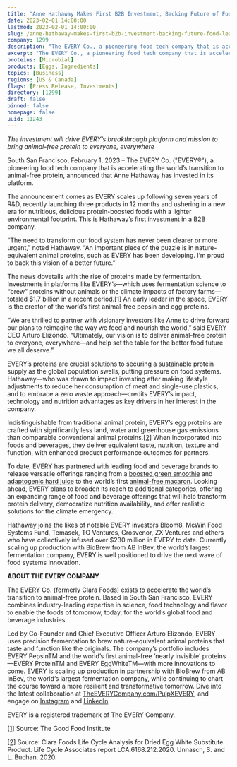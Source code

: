 ```yaml
---
title: "Anne Hathaway Makes First B2B Investment, Backing Future of Food Leader The Every Co."
date: 2023-02-01 14:00:00
lastmod: 2023-02-01 14:00:00
slug: /anne-hathaway-makes-first-b2b-investment-backing-future-food-leader-every-co
company: 1299
description: "The EVERY Co., a pioneering food tech company that is accelerating the world’s transition to animal-free protein, announced that Anne Hathaway has invested in its platform."
excerpt: "The EVERY Co., a pioneering food tech company that is accelerating the world’s transition to animal-free protein, announced that Anne Hathaway has invested in its platform."
proteins: [Microbial]
products: [Eggs, Ingredients]
topics: [Business]
regions: [US & Canada]
flags: [Press Release, Investments]
directory: [1299]
draft: false
pinned: false
homepage: false
uuid: 11243
---
```

<p><em>The investment will drive EVERY’s breakthrough platform and mission to bring animal-free protein to everyone, everywhere</em></p>
<p>South San Francisco, February 1, 2023 – The EVERY Co. ("EVERY®"), a pioneering food tech company that is accelerating the world’s transition to animal-free protein, announced that Anne Hathaway has invested in its platform.</p>
<p>The announcement comes as EVERY scales up following seven years of R&D, recently launching three products in 12 months and ushering in a new era for nutritious, delicious protein-boosted foods with a lighter environmental footprint. This is Hathaway’s first investment in a B2B company.</p>
<p>“The need to transform our food system has never been clearer or more urgent,” noted Hathaway. “An important piece of the puzzle is in nature-equivalent animal proteins, such as EVERY has been developing. I’m proud to back this vision of a better future.”</p>
<p>The news dovetails with the rise of proteins made by fermentation. Investments in platforms like EVERY’s—which uses fermentation science to “brew” proteins without animals or the climate impacts of factory farms—totaled $1.7 billion in a recent period.<a href="#_ftn1">[1]</a> An early leader in the space, EVERY is the creator of the world’s first animal-free pepsin and egg proteins.</p>
<p>“We are thrilled to partner with visionary investors like Anne to drive forward our plans to reimagine the way we feed and nourish the world,” said EVERY CEO Arturo Elizondo. “Ultimately, our vision is to deliver animal-free protein to everyone, everywhere—and help set the table for the better food future we all deserve.”</p>
<p>EVERY’s proteins are crucial solutions to securing a sustainable protein supply as the global population swells, putting pressure on food systems. Hathaway—who was drawn to impact investing after making lifestyle adjustments to reduce her consumption of meat and single-use plastics, and to embrace a zero waste approach—credits EVERY’s impact, technology and nutrition advantages as key drivers in her interest in the company.</p>
<p>Indistinguishable from traditional animal protein, EVERY’s egg proteins are crafted with significantly less land, water and greenhouse gas emissions than comparable conventional animal proteins.<a href="#_ftn2">[2]</a> When incorporated into foods and beverages, they deliver equivalent taste, nutrition, texture and function, with enhanced product performance outcomes for partners.</p>
<p>To date, EVERY has partnered with leading food and beverage brands to release versatile offerings ranging from a <a href="https://www.businesswire.com/news/home/20211109005553/en/The-EVERY-Company-and-Pressed-Partner-to-Change-the-Protein-Paradigm-Serving-World%E2%80%99s-First-Animal-Free-Animal-Protein-Smoothie">boosted green smoothie</a> and <a href="https://www.businesswire.com/news/home/20221012005442/en/The-EVERY-Co.-Enters-260B-Beverage-Alcohol-Market-With-Launch-of-World%E2%80%99s-First-Protein-Boosted-Hard-Juice-Powering-New-Product-Line-By-Pulp-Culture">adaptogenic hard juice</a> to the world’s first <a href="https://www.businesswire.com/news/home/20220322006214/en/The-EVERY-Co.-Debuts-The-World%E2%80%99s-First-Egg-White-Made-Without-a-Chicken">animal-free macaron</a>. Looking ahead, EVERY plans to broaden its reach to additional categories, offering an expanding range of food and beverage offerings that will help transform protein delivery, democratize nutrition availability, and offer realistic solutions for the climate emergency.</p>
<p>Hathaway joins the likes of notable EVERY investors Bloom8, McWin Food Systems Fund, Temasek, TO Ventures, Grosvenor, ZX Ventures and others who have collectively infused over $230 million in EVERY to date. Currently scaling up production with BioBrew from AB InBev, the world’s largest fermentation company, EVERY is well positioned to drive the next wave of food systems innovation. </p>
<p><strong>ABOUT THE EVERY COMPANY</strong></p>
<p>The EVERY Co. (formerly Clara Foods) exists to accelerate the world’s transition to animal-free protein. Based in South San Francisco, EVERY combines industry-leading expertise in science, food technology and flavor to enable the foods of tomorrow, today, for the world’s global food and beverage industries.</p>
<p>Led by Co-Founder and Chief Executive Officer Arturo Elizondo, EVERY uses precision fermentation to brew nature-equivalent animal proteins that taste and function like the originals. The company’s portfolio includes EVERY PepsinTM and the world’s first animal-free ‘nearly invisible’ proteins—EVERY ProteinTM and EVERY EggWhiteTM—with more innovations to come. EVERY is scaling up production in partnership with BioBrew from AB InBev, the world’s largest fermentation company, while continuing to chart the course toward a more resilient and transformative tomorrow. Dive into the latest collaboration at <a href="http://theeverycompany.com/PulpXEVERY">TheEVERYCompany.com/PulpXEVERY</a>, and engage on <a href="https://www.instagram.com/theeverycompany/">Instagram</a> and <a href="https://www.linkedin.com/company/clara-foods">LinkedIn</a>.</p>
<p>EVERY is a registered trademark of The EVERY Company.</p>
<p><a href="#_ftnref1">[1]</a> Source: The Good Food Institute</p>
<p><a href="#_ftnref2">[2]</a> Source: Clara Foods Life Cycle Analysis for Dried Egg White Substitute Product. Life Cycle Associates report LCA.6168.212.2020. Unnasch, S. and L. Buchan. 2020. </p>
